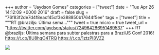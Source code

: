 
+++
author = "Jaydson Gomes"
categories = ["tweet"]
date = "Tue Apr 26 14:12:09 +0000 2016"
draft = false
slug = "76f83f2de7d4f8eacf45cf3e388850b17644f5ee"
tags = ["tweet"]
title = """RT @braziljs: Última sema..."""
tweet = true
micro = true
tweet_url = "https://twitter.com/jaydson/status/724964286951489537"
+++
RT @braziljs: Última semana para subter palestras para a BrazilJS Conf 2016! https://t.co/8U8hqO4TRQ https://t.co/1ztzPI3VZ2

![](/images/tweet-media/724964286951489537-Cg7hQXqW0AAelbn.jpg)